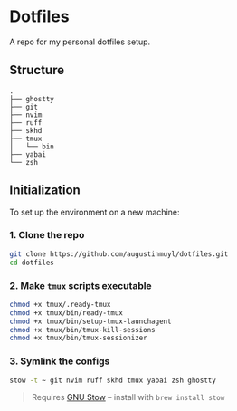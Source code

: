 # Dotfiles

A repo for my personal dotfiles setup.

## Structure

```text
.
├── ghostty
├── git
├── nvim
├── ruff
├── skhd
├── tmux
│   └── bin
├── yabai
└── zsh
```

## Initialization

To set up the environment on a new machine:

### 1. Clone the repo

```bash
git clone https://github.com/augustinmuyl/dotfiles.git
cd dotfiles
```

### 2. Make `tmux` scripts executable

```bash
chmod +x tmux/.ready-tmux
chmod +x tmux/bin/ready-tmux
chmod +x tmux/bin/setup-tmux-launchagent
chmod +x tmux/bin/tmux-kill-sessions
chmod +x tmux/bin/tmux-sessionizer
```

### 3. Symlink the configs

```bash
stow -t ~ git nvim ruff skhd tmux yabai zsh ghostty
```

> Requires [GNU Stow](https://www.gnu.org/software/stow/) – install with `brew install stow`

